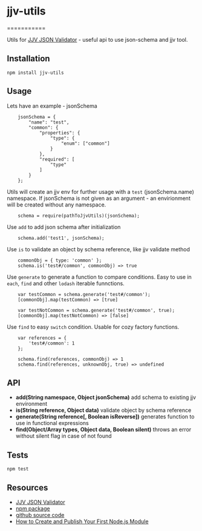 # jjv-utils
===========

Utils for [JJV JSON Validator](https://github.com/acornejo/jjv) - useful api to use json-schema and jjv tool.

## Installation

  `npm install jjv-utils`

## Usage

Lets have an example - jsonSchema

```
    jsonSchema = {
        "name": "test",
        "common": {
            "properties": {
                "type": {
                    "enum": ["common"]
                }
            },
            "required": [
                "type"
            ]
        }
    };
```

Utils will create an jjv env for further usage with a `test` (jsonSchema.name) namespace. If jsonSchema is not given as an argument - an envirionment will be created without any namespace.
```
    schema = require(pathToJjvUtils)(jsonSchema);
```

Use `add` to add json schema after initialization
```
    schema.add('test1', jsonSchema);
```

Use `is` to validate an object by schema reference, like jjv validate method
```
    commonObj = { type: 'common' };
    schema.is('test#/common', commonObj) => true
```
Use `generate` to generate a function to compare conditions. Easy to use in `each`, `find` and other `lodash` iterable funnctions.
```
    var testCommon = schema.generate('test#/common');
    [commonObj].map(testCommon) => [true]

    var testNotCommon = schema.generate('test#/common', true);
    [commonObj].map(testNotCommon) => [false]
```

Use `find` to easy `switch` condition. Usable for cozy factory functions.
```
    var references = {
        'test#/common': 1
    };

    schema.find(references, commonObj) => 1
    schema.find(references, unknownObj, true) => undefined
```

## API

- **add(String namespace, Object jsonSchema)** add schema to existing jjv environment
- **is(String reference, Object data)** validate object by schema reference
- **generate(String reference[, Boolean isReverse])** generates function to use in functional expressions
- **find(Object/Array types, Object data, Boolean silent)** throws an error without silent flag in case of not found

## Tests

  `npm test`

## Resources

- [JJV JSON Validator](https://github.com/acornejo/jjv)
- [npm package](https://www.npmjs.com/package/jjv-utils)
- [github source code](https://github.com/korzio/jjv-utils)
- [How to Create and Publish Your First Node.js Module](https://medium.com/@jdaudier/how-to-create-and-publish-your-first-node-js-module-444e7585b738)